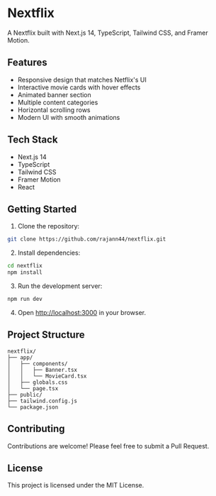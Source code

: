 # Nextflix

A Nextflix built with Next.js 14, TypeScript, Tailwind CSS, and Framer Motion.

## Features

- Responsive design that matches Netflix's UI
- Interactive movie cards with hover effects
- Animated banner section
- Multiple content categories
- Horizontal scrolling rows
- Modern UI with smooth animations

## Tech Stack

- Next.js 14
- TypeScript
- Tailwind CSS
- Framer Motion
- React

## Getting Started

1. Clone the repository:
```bash
git clone https://github.com/rajann44/nextflix.git
```

2. Install dependencies:
```bash
cd nextflix
npm install
```

3. Run the development server:
```bash
npm run dev
```

4. Open [http://localhost:3000](http://localhost:3000) in your browser.

## Project Structure

```
nextflix/
├── app/
│   ├── components/
│   │   ├── Banner.tsx
│   │   └── MovieCard.tsx
│   ├── globals.css
│   └── page.tsx
├── public/
├── tailwind.config.js
└── package.json
```

## Contributing

Contributions are welcome! Please feel free to submit a Pull Request.

## License

This project is licensed under the MIT License. 